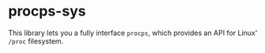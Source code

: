 # procps-sys

This library lets you a fully interface `procps`, which provides an API for Linux' `/proc` filesystem.
